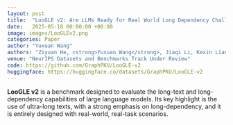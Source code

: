 ```yaml
---
layout: post
title:  "LooGLE v2: Are LLMs Ready for Real World Long Dependency Challenges?"
date:   2025-05-18 00:00:00 +00:00
image: images/LooGLEv2.png
categories: Paper
author: "Yuxuan Wang"
authors: "Ziyuan He, <strong>Yuxuan Wang</strong>, Jiaqi Li, Kexin Liang, Muhan Zhang"
venue: "NeurIPS Datasets and Benchmarks Track Under Review"
code: https://github.com/GraphPKU/LooGLE-v2
huggingface: https://huggingface.co/datasets/GraphPKU/LooGLE-v2
---
```

<strong>LooGLE v2</strong> is a benchmark designed to evaluate the long-text and long-dependency capabilities of large language models. Its key highlight is the use of ultra-long texts, with a strong emphasis on long-dependency, and it is entirely designed with real-world, real-task scenarios.